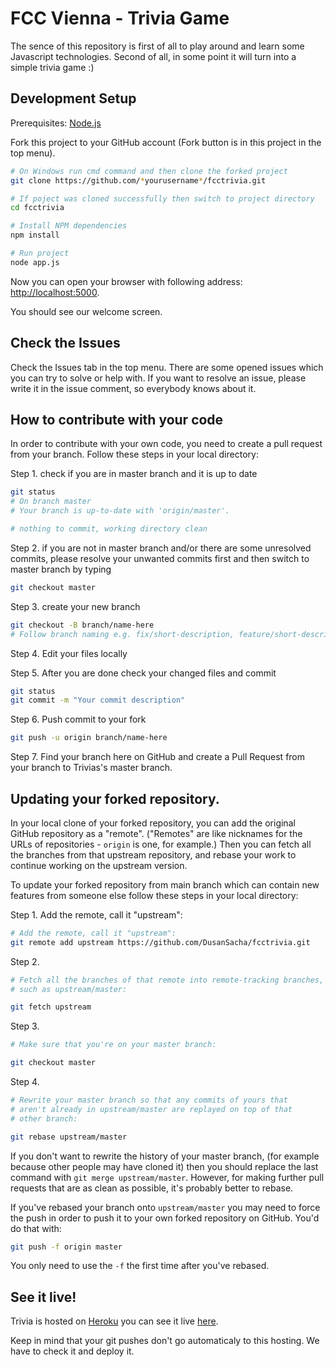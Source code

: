 # FCC Vienna - Trivia Game
The sence of this repository is first of all to play around and learn some Javascript technologies.
Second of all, in some point it will turn into a simple trivia game :)

Development Setup
---------------

Prerequisites: [Node.js](http://nodejs.org/)

Fork this project to your GitHub account (Fork button is in this project in the top menu).

```bash
# On Windows run cmd command and then clone the forked project
git clone https://github.com/*yourusername*/fcctrivia.git

# If poject was cloned successfully then switch to project directory
cd fcctrivia

# Install NPM dependencies
npm install

# Run project
node app.js
```

Now you can open your browser with following address: [http://localhost:5000](http://localhost:5000).

You should see our welcome screen.

Check the Issues
---------------
Check the Issues tab in the top menu. There are some opened issues which you can try to solve or help with.
If you want to resolve an issue, please write it in the issue comment, so everybody knows about it.

How to contribute with your code
---------------
In order to contribute with your own code, you need to create a pull request from your branch. Follow these steps in your local directory:

Step 1. check if you are in master branch and it is up to date
```bash
git status
# On branch master
# Your branch is up-to-date with 'origin/master'.

# nothing to commit, working directory clean
```
Step 2. if you are not in master branch and/or there are some unresolved commits, please resolve your unwanted commits first and then switch to master branch by typing
```bash
git checkout master
```
Step 3. create your new branch
```bash
git checkout -B branch/name-here
# Follow branch naming e.g. fix/short-description, feature/short-description
```
Step 4. Edit your files locally

Step 5. After you are done check your changed files and commit
```bash
git status
git commit -m "Your commit description"
```
Step 6. Push commit to your fork
```bash
git push -u origin branch/name-here
```
Step 7. Find your branch here on GitHub and create a Pull Request from your branch to Trivias's master branch.

Updating your forked repository.
------------------------------
In your local clone of your forked repository, you can add the original GitHub repository as a "remote". ("Remotes" are like nicknames for the URLs of repositories - `origin` is one, for example.) Then you can fetch all the branches from that upstream repository, and rebase your work to continue working on the upstream version.

To update your forked repository from main branch which can contain new features from someone else follow these steps in your local directory:

Step 1. Add the remote, call it "upstream":
```bash
# Add the remote, call it "upstream":
git remote add upstream https://github.com/DusanSacha/fcctrivia.git
```
Step 2.
```bash
# Fetch all the branches of that remote into remote-tracking branches,
# such as upstream/master:

git fetch upstream
```
Step 3.
```bash
# Make sure that you're on your master branch:

git checkout master
```
Step 4.
```bash
# Rewrite your master branch so that any commits of yours that
# aren't already in upstream/master are replayed on top of that
# other branch:

git rebase upstream/master
```
If you don't want to rewrite the history of your master branch, (for example because other people may have cloned it) then you should replace the last command with `git merge upstream/master`. However, for making further pull requests that are as clean as possible, it's probably better to rebase.

If you've rebased your branch onto `upstream/master` you may need to force the push in order to push it to your own forked repository on GitHub. You'd do that with:
```bash
git push -f origin master
```
You only need to use the `-f` the first time after you've rebased.

See it live!
---------------
Trivia is hosted on [Heroku](https://heroku.com/) you can see it live [here](https://trivia-demo-app.herokuapp.com/).

Keep in mind that your git pushes don't go automaticaly to this hosting. We have to check it and deploy it.
